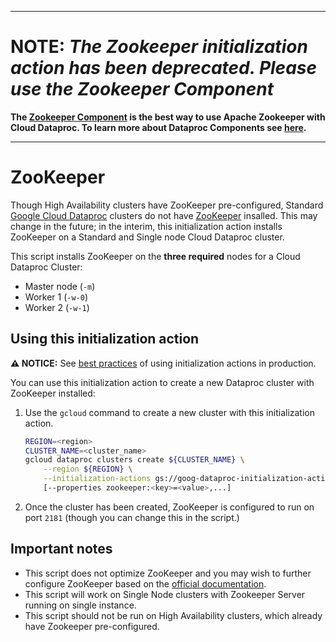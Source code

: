 --------------------------------------------------------------------------------

# NOTE: *The Zookeeper initialization action has been deprecated. Please use the Zookeeper Component*

**The
[Zookeeper Component](https://cloud.google.com/dataproc/docs/concepts/components/zookeeper)
is the best way to use Apache Zookeeper with Cloud Dataproc. To learn more about
Dataproc Components see
[here](https://cloud.google.com/dataproc/docs/concepts/components/overview).**

--------------------------------------------------------------------------------

# ZooKeeper

Though High Availability clusters have ZooKeeper pre-configured, Standard [Google Cloud Dataproc](https://cloud.google.com) clusters do not have [ZooKeeper](http://zookeeper.apache.org) insalled. This may change in the future; in the interim, this initialization action installs ZooKeeper on a Standard and Single node Cloud Dataproc cluster.

This script installs ZooKeeper on the **three required** nodes for a Cloud Dataproc Cluster:

* Master node (`-m`)
* Worker 1 (`-w-0`)
* Worker 2 (`-w-1`)

## Using this initialization action

**:warning: NOTICE:** See [best practices](/README.md#how-initialization-actions-are-used) of using initialization actions in production.

You can use this initialization action to create a new Dataproc cluster with ZooKeeper installed:

1. Use the `gcloud` command to create a new cluster with this initialization action.

    ```bash
    REGION=<region>
    CLUSTER_NAME=<cluster_name>
    gcloud dataproc clusters create ${CLUSTER_NAME} \
        --region ${REGION} \
        --initialization-actions gs://goog-dataproc-initialization-actions-${REGION}/zookeeper/zookeeper.sh \
        [--properties zookeeper:<key>=<value>,...]
    ```

1. Once the cluster has been created, ZooKeeper is configured to run on port `2181` (though you can change this in the script.)

## Important notes
* This script does not optimize ZooKeeper and you may wish to further configure ZooKeeper based on the [official documentation](https://zookeeper.apache.org/doc/trunk/).
* This script will work on Single Node clusters with Zookeeper Server running on single instance.
* This script should not be run on High Availability clusters, which already have Zookeeper pre-configured.
